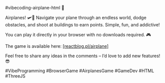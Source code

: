 #vibecoding-airplane-html 🚀

Airplanes! 🛩️💨 Navigate your plane through an endless world, dodge obstacles, and shoot at buildings to earn points. Simple, fun, and addictive!

You can play it directly in your browser with no downloads required. 🎮

The game is available here: [[reactblog.pl/airplane]](https://reactblog.pl/airplane/)

Feel free to share any ideas in the comments – I’d love to add new features! 😎

#VibeProgramming #BrowserGame #AirplanesGame #GameDev #HTML #ThreeJS
